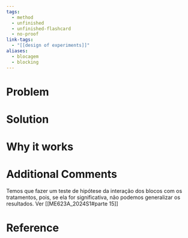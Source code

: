 ```yaml
---
tags:
  - method
  - unfinished
  - unfinished-flashcard
  - no-proof
link-tags:
  - "[[design of experiments]]"
aliases:
  - blocagem
  - blocking
---
```

# Problem


# Solution


# Why it works


# Additional Comments
Temos que fazer um teste de hipótese da interação dos blocos com os tratamentos, pois, se ela for significativa, não podemos generalizar os resultados. Ver [[ME623A_2024S1#parte 15]]

# Reference





